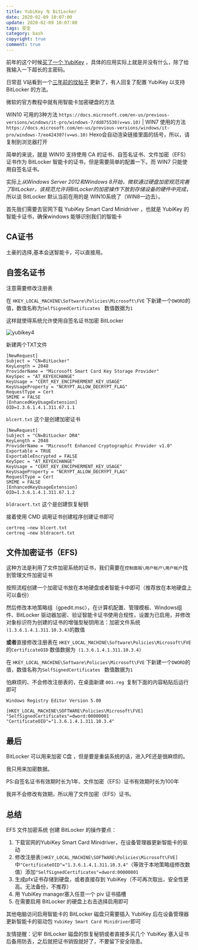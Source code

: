 ```yaml
---
title: YubiKey 与 BitLocker
date: 2020-02-09 10:07:00
update: 2020-02-09 10:07:00
tags: 安全
category: bash
copyright: true
comment: true
---
```


前年的这个时候[买了一个 YubiKey](https://totoro.ink/yubikey.html) ，具体的应用实际上就是并没有什么，除了给我输入一下超长的主密码。

日常逛 V站看到一个[三年前的坟帖子](https://www.v2ex.com/t/376472) 更新了，有人回复了配置 YubiKey 以支持 BitLocker 的方法。

微软的官方教程中就有用智能卡加密硬盘的方法

WIN10 可用的3种方法 <!--more-->`https://docs.microsoft.com/en-us/previous-versions/windows/it-pro/windows-7/dd875530(v=ws.10)` | WIN7 使用的方法 `https://docs.microsoft.com/en-us/previous-versions/windows/it-pro/windows-7/ee424307(v=ws.10)` Hexo会自动渲染链接里面的括号，所以，请复制到浏览器打开

简单的来说，就是 WIN10 支持使用 CA 的证书、自签名证书、文件加密（EFS）证书作为 BitLocker 智能卡的证书，但是需要简单的配置一下。而 WIN7 只能使用自签名证书。

实际上*从Windows Server 2012和Windows 8开始，微软通过硬盘加密规范完善了BitLocker，该规范允许将BitLocker的加密操作下放到存储设备的硬件中完成*，所以谈 BitLocker 默认当前在用的是 WIN10系统了（WIN8一边去）。


首先我们需要去官网下载 YubiKey Smart Card Minidriver ，也就是 YubiKey 的智能卡证书，确保windows 能够识别我们的智能卡

## CA证书

土豪的选择,基本会送智能卡，可以直接用。

## 自签名证书

注意需要修改注册表

在 `HKEY_LOCAL_MACHINE\Software\Policies\Microsoft\FVE` 下新建一个`DWORD`的值，数值名称为`SelfSignedCertificates ` 数值数据为`1`

这样就使得系统允许使用自签名证书加密 BitLocker

![yubikey4](https://img.totoro.pub/blog/yubikey-more.png)

新建两个TXT文件

```
[NewRequest]
Subject = "CN=BitLocker"
KeyLength = 2048
ProviderName = "Microsoft Smart Card Key Storage Provider"
KeySpec = "AT_KEYEXCHANGE" 
KeyUsage = "CERT_KEY_ENCIPHERMENT_KEY_USAGE"
KeyUsageProperty = "NCRYPT_ALLOW_DECRYPT_FLAG"
RequestType = Cert
SMIME = FALSE
[EnhancedKeyUsageExtension]
OID=1.3.6.1.4.1.311.67.1.1
```

`blcert.txt` 这个是创建加密证书

```
[NewRequest]
Subject = "CN=BitLocker DRA"
KeyLength = 2048
ProviderName = "Microsoft Enhanced Cryptographic Provider v1.0"
Exportable = TRUE 
ExportableEncrypted = FALSE
KeySpec = "AT_KEYEXCHANGE" 
KeyUsage = "CERT_KEY_ENCIPHERMENT_KEY_USAGE"
KeyUsageProperty = "NCRYPT_ALLOW_DECRYPT_FLAG"
RequestType = Cert
SMIME = FALSE
[EnhancedKeyUsageExtension]
OID=1.3.6.1.4.1.311.67.1.2
```

`bldracert.txt` 这个是创建恢复秘钥

接着使用 CMD 调用证书创建程序创建证书即可

```
certreq –new blcert.txt
certreq –new bldracert.txt
```



## 文件加密证书（EFS)

这种方法是利用了文件加密系统的证书，我们需要在`控制面板\用户帐户\用户帐户`找到管理文件加密证书

按照流程创建一个加密证书放在本地硬盘或者智能卡中即可（推荐放在本地硬盘上可以备份）

然后修改本地策略组（gpedit.msc），在计算机配置、管理模板、Windows组件、BitLocker 驱动器加密、验证智能卡证书使用合规性，设置为已启用，并修改对象标识符为创建的证书的增强型秘钥用法：加密文件系统` (1.3.6.1.4.1.311.10.3.4)`的数值

**或者**直接修改注册表在 `HKEY_LOCAL_MACHINE\Software\Policies\Microsoft\FVE` 的`CertificateOID` 数值数据为` (1.3.6.1.4.1.311.10.3.4)`

在 `HKEY_LOCAL_MACHINE\Software\Policies\Microsoft\FVE` 下新建一个`DWORD`的值，数值名称为`SelfSignedCertificates ` 数值数据为`1`

怕麻烦的、不会修改注册表的，在桌面新建 `001.reg `复制下面的内容粘贴后运行即可

```
Windows Registry Editor Version 5.00

[HKEY_LOCAL_MACHINE\SOFTWARE\Policies\Microsoft\FVE]
"SelfSignedCertificates"=dword:00000001
"CertificateOID"="1.3.6.1.4.1.311.10.3.4"
```





## 最后

BitLocker 可以用来加密 C盘 ，但是要是重装系统的话，进入PE还是很麻烦的。

我只用来加密数据。

PS:自签名证书有效期时长为1年、文件加密（EFS）证书有效期时长为100年

我并不会修改有效期，所以用了文件加密（EFS）证书。



## 总结

EFS 文件加密系统 创建 BitLocker 的操作要点：

1. 下载官网的YubiKey Smart Card Minidriver，在设备管理器更新智能卡的驱动
2. 修改注册表`[HKEY_LOCAL_MACHINE\SOFTWARE\Policies\Microsoft\FVE]`中`"CertificateOID"="1.3.6.1.4.1.311.10.3.4"`（等效于本地策略组修改数值）添加`"SelfSignedCertificates"=dword:00000001 `
3. 生成pfx证书存储到硬盘，或者直接存到 YubiKey（不可再次取出，安全性更高。无法备份，不推荐）
4. 用 YubiKey manager塞入任意一个 piv 证书插槽
5. 在需要启用 BitLocker 的硬盘上右击选择启用即可

其他电脑访问启用智能卡的 BitLocker 磁盘只需要插入 YubiKey 后在设备管理器更新智能卡的驱动包 `YubiKey Smart Card Minidriver`即可

友情提醒：记牢 BitLocker 磁盘的恢复秘钥或者直接多买几个 YubiKey 塞入证书后备用防丢，之后就把证书销毁就好了，不要留下安全隐患。



